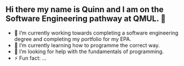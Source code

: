 ## Hi there my name is Quinn and I am on the Software Engineering pathway at QMUL. 👋

<!--**qtsingh23/qtsingh23** is a ✨ _special_ ✨ repository because its `README.md` (this file) appears on your GitHub profile.-->

- 🔭 I’m currently working towards completing a software engineering degree and completing my portfolio for my EPA.
- 🌱 I’m currently learning how to programme the correct way.
- 🤔 I’m looking for help with the fundamentals of programming.
- ⚡ Fun fact: ...

